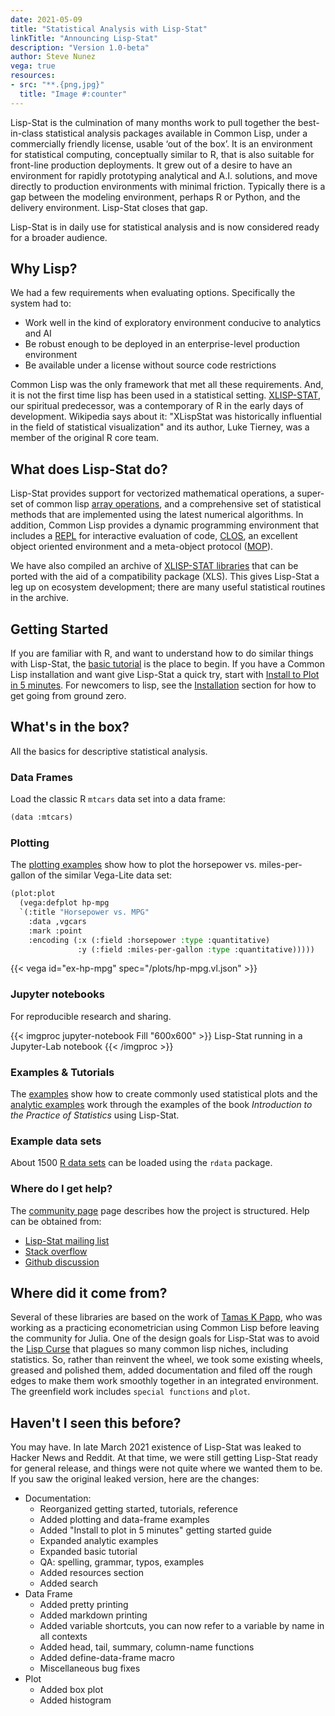 ```yaml
---
date: 2021-05-09
title: "Statistical Analysis with Lisp-Stat"
linkTitle: "Announcing Lisp-Stat"
description: "Version 1.0-beta"
author: Steve Nunez
vega: true
resources:
- src: "**.{png,jpg}"
  title: "Image #:counter"
---
```


Lisp-Stat is the culmination of many months work to pull together the
best-in-class statistical analysis packages available in Common Lisp,
under a commercially friendly license, usable ‘out of the box’.  It is
an environment for statistical computing, conceptually similar to R,
that is also suitable for front-line production deployments.  It grew
out of a desire to have an environment for rapidly prototyping
analytical and A.I. solutions, and move directly to production
environments with minimal friction.  Typically there is a gap between
the modeling environment, perhaps R or Python, and the delivery
environment. Lisp-Stat closes that gap.

Lisp-Stat is in daily use for statistical analysis and is now
considered ready for a broader audience.


## Why Lisp?
We had a few requirements when evaluating options.  Specifically the
system had to:

- Work well in the kind of exploratory environment conducive to analytics and AI
- Be robust enough to be deployed in an enterprise-level production environment
- Be available under a license without source code restrictions

Common Lisp was the only framework that met all these requirements.
And, it is not the first time lisp has been used in a statistical
setting.  [XLISP-STAT](https://en.wikipedia.org/wiki/XLispStat/), our
spiritual predecessor, was a contemporary of R in the early days of
development.  Wikipedia says about it: "XLispStat was historically
influential in the field of statistical visualization" and its author,
Luke Tierney, was a member of the original R core team.


## What does Lisp-Stat do?

Lisp-Stat provides support for vectorized mathematical operations, a
super-set of common lisp [array
operations](/docs/manuals/array-operations/), and a comprehensive set of
statistical methods that are implemented using the latest numerical
algorithms.  In addition, Common Lisp provides a dynamic programming
environment that includes a
[REPL](https://en.wikipedia.org/wiki/Read%E2%80%93eval%E2%80%93print_loop)
for interactive evaluation of code,
[CLOS](https://en.wikipedia.org/wiki/Common_Lisp_Object_System), an
excellent object oriented environment and a meta-object protocol
([MOP](https://en.wikipedia.org/wiki/Metaobject#Metaobject_protocol)).

We have also compiled an archive of [XLISP-STAT
libraries](/docs/resources/xlisp/) that can be ported with the aid of
a compatibility package (XLS).  This gives Lisp-Stat a leg up on
ecosystem development; there are many useful statistical routines in
the archive.

## Getting Started

If you are familiar with R, and want to understand how to do similar
things with Lisp-Stat, the [basic tutorial](/docs/tutorials/basics/) is
the place to begin.  If you have a Common Lisp installation and want
give Lisp-Stat a quick try, start with [Install to Plot in 5
minutes](/docs/getting-started/).  For newcomers to lisp, see the
[Installation](/docs/getting-started/installation/) section for how to
get going from ground zero.

## What's in the box?

All the basics for descriptive statistical analysis.

### Data Frames
Load the classic R `mtcars` data set into a data frame:

```lisp
(data :mtcars)
```

### Plotting

The [plotting examples](/docs/examples/plotting/) show how to plot the
horsepower vs. miles-per-gallon of the similar Vega-Lite data set:

```lisp
(plot:plot
  (vega:defplot hp-mpg
  `(:title "Horsepower vs. MPG"
    :data ,vgcars
    :mark :point
	:encoding (:x (:field :horsepower :type :quantitative)
	           :y (:field :miles-per-gallon :type :quantitative)))))
```

{{< vega id="ex-hp-mpg" spec="/plots/hp-mpg.vl.json" >}}


### Jupyter notebooks
For reproducible research and sharing.

{{< imgproc jupyter-notebook Fill "600x600" >}}
Lisp-Stat running in a Jupyter-Lab notebook
{{< /imgproc >}}

### Examples & Tutorials

The [examples](/docs/examples/plotting/) show how to create commonly
used statistical plots and the [analytic
examples](/docs/examples/statistics/) work through the examples of the
book _Introduction to the Practice of Statistics_ using Lisp-Stat.

### Example data sets

About 1500 [R data sets](/docs/manuals/data-frame/#example-datasets) can be
loaded using the `rdata` package.

### Where do I get help?

The [community page](/community) page describes how the project is
structured.  Help can be obtained from:

- [Lisp-Stat mailing list](https://groups.google.com/g/lisp-stat/)
- [Stack overflow](https://stackoverflow.com/questions/tagged/xlispstat/)
- [Github discussion](https://github.com/Lisp-Stat/lisp-stat/discussions/)

## Where did it come from?

Several of these libraries are based on the work of [Tamas K
Papp](https://tamaspapp.eu/), who was working as a practicing
econometrician using Common Lisp before leaving the community for
Julia.  One of the design goals for Lisp-Stat was to avoid the [Lisp
Curse](http://www.winestockwebdesign.com/Essays/Lisp_Curse.html) that
plagues so many common lisp niches, including statistics.  So, rather
than reinvent the wheel, we took some existing wheels, greased and
polished them, added documentation and filed off the rough edges to
make them work smoothly together in an integrated environment.  The
greenfield work includes `special functions` and `plot`.

## Haven't I seen this before?

You may have. In late March 2021 existence of Lisp-Stat was leaked to
Hacker News and Reddit.  At that time, we were still getting Lisp-Stat
ready for general release, and things were not quite where we wanted
them to be.  If you saw the original leaked version, here are the
changes:

- Documentation:
  - Reorganized getting started, tutorials, reference
  - Added plotting and data-frame examples
  - Added "Install to plot in 5 minutes" getting started guide
  - Expanded analytic examples
  - Expanded basic tutorial
  - QA: spelling, grammar, typos, examples
  - Added resources section
  - Added search
- Data Frame
  - Added pretty printing
  - Added markdown printing
  - Added variable shortcuts, you can now refer to a variable by name in all contexts
  - Added head, tail, summary, column-name functions
  - Added define-data-frame macro
  - Miscellaneous bug fixes
- Plot
  - Added box plot
  - Added histogram




